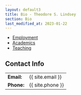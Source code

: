 ```yaml
---
layout: default3
title: Bio - Theodore S. Lindsey
section: Bio
last_modified_at: 2023-01-22
---
```


* [Employment](./employment.html)
* [Academics](./academics.html)
* [Teaching](/teaching/)

<h2>Contact Info</h2>

<!-- <ul>
    <li><a href="https://www.linkedin.com/in/theodorelindsey/"><img src="/assets/icons/linkedin-24.png" />LinkedIn</a></li>
    <li><a href="https://github.com/RagingRoosevelt/"><img src="/assets/icons/github-24.png" />GitHub</a></li>
    <li><a href="https://twitter.com/RagingRoosevelt/"><img src="/assets/icons/twitter-24.png" />Twitter</a></li>
    <li><a href="https://steamcommunity.com/id/RagingRoosevelt/"><img src="/assets/icons/steam-24.png" />Steam</a></li>
</ul> -->
<p>
<table>
<tr><td><b>Email:</b></td><td>{{ site.email }}</td></tr>
<tr><td><b>Phone:</b></td><td>{{ site.phone }}</td></tr>
</table>
</p>